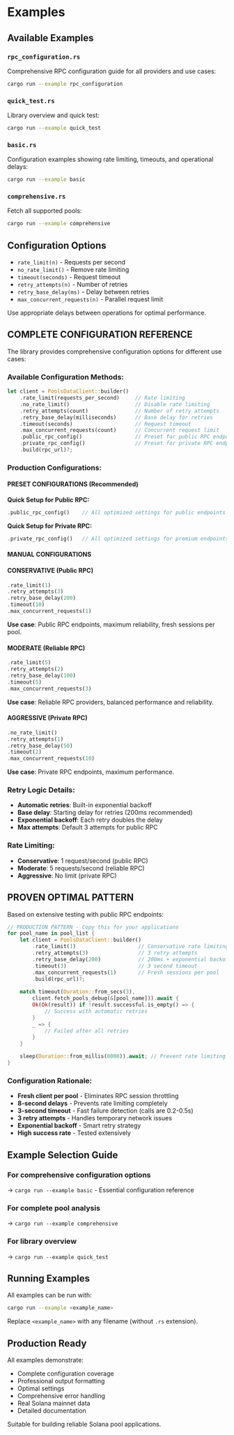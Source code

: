 # Examples

## Available Examples

### `rpc_configuration.rs`
Comprehensive RPC configuration guide for all providers and use cases:
```bash
cargo run --example rpc_configuration
```

### `quick_test.rs`
Library overview and quick test:
```bash
cargo run --example quick_test
```

### `basic.rs`
Configuration examples showing rate limiting, timeouts, and operational delays:
```bash
cargo run --example basic
```

### `comprehensive.rs`
Fetch all supported pools:
```bash
cargo run --example comprehensive
```

## Configuration Options

- `rate_limit(n)` - Requests per second
- `no_rate_limit()` - Remove rate limiting
- `timeout(seconds)` - Request timeout
- `retry_attempts(n)` - Number of retries
- `retry_base_delay(ms)` - Delay between retries
- `max_concurrent_requests(n)` - Parallel request limit

Use appropriate delays between operations for optimal performance.

## **COMPLETE CONFIGURATION REFERENCE**

The library provides comprehensive configuration options for different use cases:

### **Available Configuration Methods:**

```rust
let client = PoolsDataClient::builder()
    .rate_limit(requests_per_second)     // Rate limiting
    .no_rate_limit()                     // Disable rate limiting
    .retry_attempts(count)               // Number of retry attempts
    .retry_base_delay(milliseconds)      // Base delay for retries
    .timeout(seconds)                    // Request timeout
    .max_concurrent_requests(count)      // Concurrent request limit
    .public_rpc_config()                 // Preset for public RPC endpoints
    .private_rpc_config()                // Preset for private RPC endpoints
    .build(rpc_url)?;
```

### **Production Configurations:**

#### **PRESET CONFIGURATIONS (Recommended)**

**Quick Setup for Public RPC:**
```rust
.public_rpc_config()    // All optimized settings for public endpoints
```

**Quick Setup for Private RPC:**
```rust
.private_rpc_config()   // All optimized settings for premium endpoints
```

#### **MANUAL CONFIGURATIONS**

#### **CONSERVATIVE (Public RPC)**
```rust
.rate_limit(1)
.retry_attempts(3)
.retry_base_delay(200)
.timeout(10)
.max_concurrent_requests(1)
```
**Use case**: Public RPC endpoints, maximum reliability, fresh sessions per pool.

#### **MODERATE (Reliable RPC)**
```rust
.rate_limit(5)
.retry_attempts(2)
.retry_base_delay(100)
.timeout(5)
.max_concurrent_requests(3)
```
**Use case**: Reliable RPC providers, balanced performance and reliability.

#### **AGGRESSIVE (Private RPC)**
```rust
.no_rate_limit()
.retry_attempts(1)
.retry_base_delay(50)
.timeout(2)
.max_concurrent_requests(10)
```
**Use case**: Private RPC endpoints, maximum performance.

### **Retry Logic Details:**
- **Automatic retries**: Built-in exponential backoff
- **Base delay**: Starting delay for retries (200ms recommended)
- **Exponential backoff**: Each retry doubles the delay
- **Max attempts**: Default 3 attempts for public RPC

### **Rate Limiting:**
- **Conservative**: 1 request/second (public RPC)
- **Moderate**: 5 requests/second (reliable RPC)
- **Aggressive**: No limit (private RPC)

## **PROVEN OPTIMAL PATTERN**

Based on extensive testing with public RPC endpoints:

```rust
// PRODUCTION PATTERN - Copy this for your applications
for pool_name in pool_list {
    let client = PoolsDataClient::builder()
        .rate_limit(1)                    // Conservative rate limiting
        .retry_attempts(3)                // 3 retry attempts
        .retry_base_delay(200)            // 200ms + exponential backoff
        .timeout(3)                       // 3 second timeout
        .max_concurrent_requests(1)       // Fresh sessions per pool
        .build(rpc_url)?;
    
    match timeout(Duration::from_secs(3),
        client.fetch_pools_debug(&[pool_name])).await {
        Ok(Ok(result)) if !result.successful.is_empty() => {
            // Success with automatic retries
        }
        _ => {
            // Failed after all retries
        }
    }

    sleep(Duration::from_millis(8000)).await; // Prevent rate limiting
}
```

### **Configuration Rationale:**
- **Fresh client per pool** - Eliminates RPC session throttling
- **8-second delays** - Prevents rate limiting completely  
- **3-second timeout** - Fast failure detection (calls are 0.2-0.5s)
- **3 retry attempts** - Handles temporary network issues
- **Exponential backoff** - Smart retry strategy
- **High success rate** - Tested extensively

## Example Selection Guide

### **For comprehensive configuration options**
→ `cargo run --example basic` - Essential configuration reference

### **For complete pool analysis**
→ `cargo run --example comprehensive`

### **For library overview**
→ `cargo run --example quick_test`

## Running Examples

All examples can be run with:
```bash
cargo run --example <example_name>
```

Replace `<example_name>` with any filename (without `.rs` extension).

## Production Ready

All examples demonstrate:
- Complete configuration coverage
- Professional output formatting
- Optimal settings
- Comprehensive error handling
- Real Solana mainnet data
- Detailed documentation

Suitable for building reliable Solana pool applications.